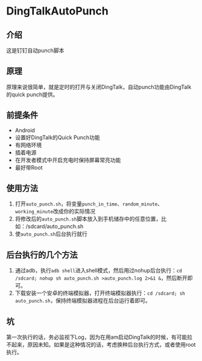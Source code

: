 # DingTalkAutoPunch
## 介绍

这是钉钉自动punch脚本

## 原理

原理来说很简单，就是定时的打开与关闭DingTalk，自动punch功能由DingTalk的quick punch提供。

## 前提条件

* Android
* 设置好DingTalk的Quick Punch功能
* 有网络环境
* 插着电源
* 在开发者模式中开启充电时保持屏幕常亮功能
* 最好带Root

 ## 使用方法

1. 打开`auto_punch.sh`，将变量`punch_in_time`、`random_minute`、`working_minute`改成你的实际情况
2. 将修改后的`auto_punch.sh`脚本放入到手机储存中的任意位置，比如：/sdcard/auto_punch.sh
3. 使`auto_punch.sh`后台执行就行

## 后台执行的几个方法

1. 通过adb，执行`adb shell`进入shell模式，然后用过nohup后台执行：`cd /sdcard; nohup sh auto_punch.sh >auto_punch.log 2>&1 &`，然后断开即可。
2. 下载安装一个安卓的终端模拟器，打开终端模拟器执行：`cd /sdcard; sh auto_punch.sh`，保持终端模拟器进程在后台运行着即可。

## 坑

第一次执行的话，务必监视下Log，因为在用am启动DingTalk的时候，有可能拉不起来，原因未知。如果是这种情况的话，考虑换种后台执行方式，或者使用root执行。
